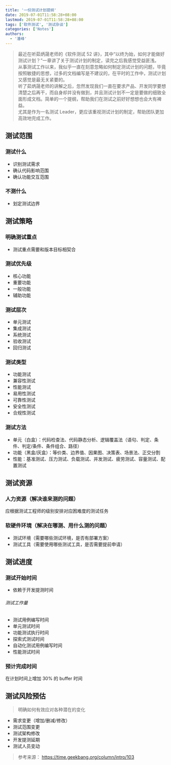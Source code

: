 ```yaml
---
title: '一份测试计划提纲'
date: 2019-07-01T11:58:28+08:00
lastmod: 2019-07-01T11:58:28+08:00
tags: ['软件测试', '测试杂谈']
categories: ['Notes']
authors:
  - '潘峰'
---
```


> 最近在听茹炳晟老师的《软件测试 52 讲》，其中“以终为始，如何才能做好测试计划？”一章讲了关于测试计划的制定，读完之后我感觉受益匪浅。  
> 从事测试工作以来，我似乎一直在刻意忽略如何制定测试计划的问题，毕竟按照敏捷的思想，过多的文档编写是不建议的，在平时的工作中，测试计划又感觉是最无关紧要的。  
> 听了茹炳晟老师的讲解之后，忽然发现我们一直在要求产品、开发同学要想清楚之后再干，而自身却并没有做到，并且测试计划不一定是要做的细致全面形成文档。简单的一个提纲，帮助我们在测试之前好好想想也会大有裨益。  
> 尤其是作为一名测试 Leader，更应该重视测试计划的制定，帮助团队更加高效地完成工作。

## 测试范围

### 测试什么

- 识别测试需求
- 确认代码影响范围
- 确认功能交互范围

### 不测什么

- 划定测试边界

## 测试策略

### 明确测试重点

- 测试重点需要和版本目标相契合

### 测试优先级

- 核心功能
- 重要功能
- 一般功能
- 辅助功能

### 测试层次

- 单元测试
- 集成测试
- 系统测试
- 验收测试
- 回归测试

### 测试类型

- 功能测试
- 兼容性测试
- 性能测试
- 易用性测试
- 可靠性测试
- 安全性测试
- 合规性测试

### 测试方法

- 单元（白盒）：代码检查法、代码静态分析、逻辑覆盖法（语句、判定、条件、判定/条件、条件组合、路径）
- 功能（黑盒/灰盒）：等价类、边界值、因果图、决策表、场景法、正交分割
- 性能：基准测试、压力测试、负载测试、并发测试、疲劳测试、容量测试、配置测试

## 测试资源

### 人力资源（解决谁来测的问题）

应根据测试工程师的级别安排对应困难度的测试任务

### 软硬件环境（解决在哪测、用什么测的问题）

- 测试环境（需要哪些测试环境，是否有部署方案）
- 测试工具（需要使用哪些测试工具，是否需要提前申请）

## 测试进度

### 测试开始时间

- 依赖于开发提测时间

###### 测试工作量

- 测试用例编写时间
- 单元测试时间
- 功能测试执行时间
- 探索式测试时间
- 自动化测试用例编写时间
- 性能测试时间

### 预计完成时间

在计划时间上增加 30% 的 buffer 时间

## 测试风险预估

> 明确如何有效应对各种潜在的变化

- 需求变更（增加/删减/修改）
- 测试范围变更
- 测试架构修改
- 开发提测延期
- 测试人员变动

> 参考来源：
> https://time.geekbang.org/column/intro/103
